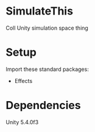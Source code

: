 # SimulateThis
Coll Unity simulation space thing

# Setup
Import these standard packages:
- Effects

# Dependencies
Unity 5.4.0f3